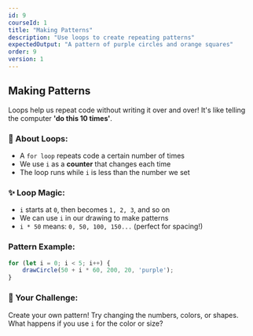 ```yaml
---
id: 9
courseId: 1
title: "Making Patterns"
description: "Use loops to create repeating patterns"
expectedOutput: "A pattern of purple circles and orange squares"
order: 9
version: 1
---
```


## Making Patterns

Loops help us repeat code without writing it over and over! It's like telling the computer **'do this 10 times'**.

### 🔄 About Loops:

- A `for loop` repeats code a certain number of times
- We use `i` as a **counter** that changes each time
- The loop runs while `i` is less than the number we set

### ✨ Loop Magic:

- `i` starts at `0`, then becomes `1, 2, 3`, and so on
- We can use `i` in our drawing to make patterns
- `i * 50` means: `0, 50, 100, 150...` (perfect for spacing!)

### Pattern Example:

```javascript
for (let i = 0; i < 5; i++) {
    drawCircle(50 + i * 60, 200, 20, 'purple');
}
```

### 🌟 Your Challenge:

Create your own pattern! Try changing the numbers, colors, or shapes. What happens if you use `i` for the color or size?